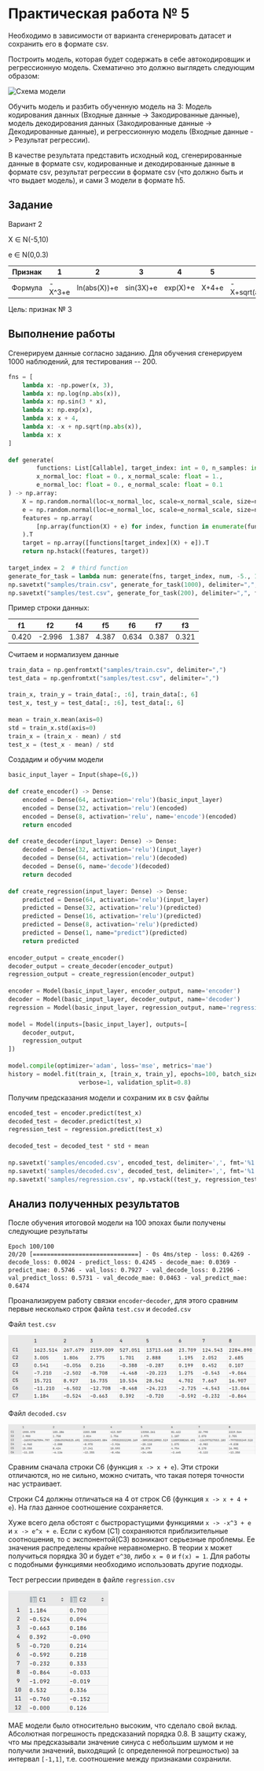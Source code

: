 # Практическая работа № 5
Необходимо в зависимости от варианта сгенерировать датасет и сохранить его в формате csv.

Построить модель, которая будет содержать в себе автокодировщик и регрессионную модель. 
Схематично это должно выглядеть следующим образом:

![Схема модели](https://lh3.googleusercontent.com/9-g9U-A_c6JNKrZyirew08sdPFMjQri1_KmEpmxsp57zZLEZRSJ-F-wI5YxB-CZAW1GbBHFewm8rsF4U1P8tSRJ_6n32sF0NKX-Tcfvw2iMTbmc3kw8FCUB3ICIxzVrs86AP9Us_)

Обучить модель и разбить обученную модель на 3: 
Модель кодирования данных (Входные данные -> Закодированные данные), 
модель декодирования данных (Закодированные данные -> Декодированные данные), 
и регрессионную модель (Входные данные -> Результат регрессии).

В качестве результата представить исходный код, сгенерированные данные в формате csv, 
кодированные и декодированные данные в формате csv, результат регрессии в формате csv 
(что должно быть и что выдает модель), и сами 3 модели в формате h5.

## Задание

Вариант 2

X ∈ N(-5,10)

e ∈ N(0,0.3)

| Признак       | 1      | 2            | 3         | 4       | 5    | 6               | 7|
| ------------- |--------| -----        | ---       | ---     | ---  | ---             |---|
| Формула       | -X^3+e | ln(abs(X))+e | sin(3X)+e | exp(X)+e| X+4+e|-X+sqrt(abs(X))+e|X+e|

Цель: признак № 3

## Выполнение работы

Сгенерируем данные согласно заданию. Для обучения сгенерируем 1000 наблюдений, для тестирования -- 200.
```python
fns = [
    lambda x: -np.power(x, 3),
    lambda x: np.log(np.abs(x)),
    lambda x: np.sin(3 * x),
    lambda x: np.exp(x),
    lambda x: x + 4,
    lambda x: -x + np.sqrt(np.abs(x)),
    lambda x: x
]

def generate(
        functions: List[Callable], target_index: int = 0, n_samples: int = 1000,
        x_normal_loc: float = 0., x_normal_scale: float = 1.,
        e_normal_loc: float = 0., e_normal_scale: float = 0.1
) -> np.array:
    X = np.random.normal(loc=x_normal_loc, scale=x_normal_scale, size=n_samples)
    e = np.random.normal(loc=e_normal_loc, scale=e_normal_scale, size=n_samples)
    features = np.array(
        [np.array(function(X) + e) for index, function in enumerate(functions) if index != target_index]
    ).T
    target = np.array([functions[target_index](X) + e]).T
    return np.hstack((features, target))

target_index = 2  # third function
generate_for_task = lambda num: generate(fns, target_index, num, -5., 10., 0., 0.3)
np.savetxt("samples/train.csv", generate_for_task(1000), delimiter=",", fmt='%1.3f')
np.savetxt("samples/test.csv", generate_for_task(200), delimiter=",", fmt='%1.3f')
```

Пример строки данных:

| f1  |  f2 |  f4 |  f5 | f6  | f7  | f3  |
| --- | --- | --- | --- | --- | --- | --- |
|0.420|-2.996|1.387|4.387|0.634|0.387|0.321|


Считаем и нормализуем данные
```python
train_data = np.genfromtxt("samples/train.csv", delimiter=",")
test_data = np.genfromtxt("samples/test.csv", delimiter=",")

train_x, train_y = train_data[:, :6], train_data[:, 6]
test_x, test_y = test_data[:, :6], test_data[:, 6]

mean = train_x.mean(axis=0)
std = train_x.std(axis=0)
train_x = (train_x - mean) / std
test_x = (test_x - mean) / std
```

Создадим и обучим модели
```python
basic_input_layer = Input(shape=(6,))

def create_encoder() -> Dense:
    encoded = Dense(64, activation='relu')(basic_input_layer)
    encoded = Dense(32, activation='relu')(encoded)
    encoded = Dense(8, activation='relu', name='encode')(encoded)
    return encoded

def create_decoder(input_layer: Dense) -> Dense:
    decoded = Dense(32, activation='relu')(input_layer)
    decoded = Dense(64, activation='relu')(decoded)
    decoded = Dense(6, name='decode')(decoded)
    return decoded

def create_regression(input_layer: Dense) -> Dense:
    predicted = Dense(64, activation='relu')(input_layer)
    predicted = Dense(32, activation='relu')(predicted)
    predicted = Dense(16, activation='relu')(predicted)
    predicted = Dense(8, activation='relu')(predicted)
    predicted = Dense(1, name="predict")(predicted)
    return predicted

encoder_output = create_encoder()
decoder_output = create_decoder(encoder_output)
regression_output = create_regression(encoder_output)

encoder = Model(basic_input_layer, encoder_output, name='encoder')
decoder = Model(basic_input_layer, decoder_output, name='decoder')
regression = Model(basic_input_layer, regression_output, name='regression')

model = Model(inputs=[basic_input_layer], outputs=[
    decoder_output,
    regression_output
])

model.compile(optimizer='adam', loss='mse', metrics='mae')
history = model.fit(train_x, [train_x, train_y], epochs=100, batch_size=10,
                    verbose=1, validation_split=0.8)
```

Получим предсказания модели и сохраним их в csv файлы

```python
encoded_test = encoder.predict(test_x)
decoded_test = decoder.predict(test_x)
regression_test = regression.predict(test_x)

decoded_test = decoded_test * std + mean

np.savetxt('samples/encoded.csv', encoded_test, delimiter=',', fmt='%1.3f')
np.savetxt('samples/decoded.csv', decoded_test, delimiter=',', fmt='%1.3f')
np.savetxt('samples/regression.csv', np.vstack((test_y, regression_test[:, 0])).T, delimiter=',', fmt='%1.3f')
```

## Анализ полученных результатов

После обучения итоговой модели на 100 эпохах были получены следующие результаты
```
Epoch 100/100
20/20 [==============================] - 0s 4ms/step - loss: 0.4269 - decode_loss: 0.0024 - predict_loss: 0.4245 - decode_mae: 0.0369 - predict_mae: 0.5746 - val_loss: 0.7927 - val_decode_loss: 0.2196 - val_predict_loss: 0.5731 - val_decode_mae: 0.0463 - val_predict_mae: 0.6474
```

Проанализируем работу связки `encoder`-`decoder`, для этого сравним первые несколько строк файла
`test.csv` и `decoded.csv`

Файл `test.csv`

![test.csv](images/testcsv.png)

Файл `decoded.csv`

![decoded.csv](images/decodercsv.png)

Сравним сначала строки C6 (функция `x -> x + e`).
Эти строки отличаются, но не сильно, можно считать, что такая потеря точности нас устраивает.

Строки C4 должны отличаться на 4 от строк C6 (функция `x -> x + 4 + e`).
На глаз данное соотношение сохраняется.

Хуже всего дела обстоят с быстрорастущими функциями `x -> -x^3 + e` и `x -> e^x + e`.
Если с кубом (C1) сохраняются приблизительные соотношения, то с экспонентой(C3) возникают серьезные проблемы.
Ее значения распределены крайне неравномерно. В теории x может получиться порядка 30 
и будет `e^30`, либо `x = 0` и `f(x) = 1`.
Для работы с подобными функциями необходимо использовать другие подходы.

Тест регрессии приведен в файле `regression.csv`

![decoded.csv](images/regressioncsv.png)

MAE модели было относительно высоким, что сделало свой вклад.
Абсолютная погрешность предсказаний порядка 0.8.
В защиту скажу, что мы предсказывали значение синуса с небольшим шумом и не получили значений,
выходящий (с определенной погрешностью) за интервал `[-1,1]`, т.е. соотношение между признаками сохранили.
